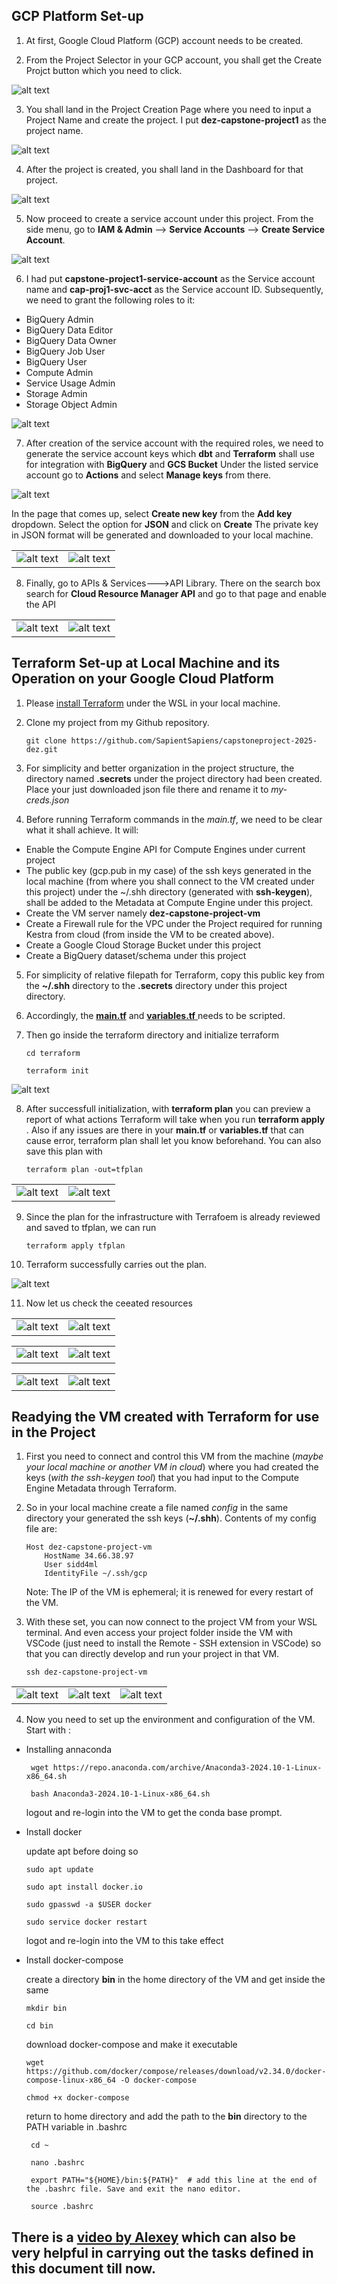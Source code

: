 ## GCP Platform Set-up ##

 1. At first, Google Cloud Platform (GCP) account needs to be created.

 2. From the Project Selector in your GCP account, you shall get the Create Projct button which you need to click.

  ![alt text](../images/setup/image.png)

 3. You shall land in the Project Creation Page where you need to input a Project Name and create the project. I put  __dez-capstone-project1__ as the project name.

  ![alt text](images/setup/image-1.png)

 4. After the project is created, you shall land in the Dashboard for that project.

  ![alt text](images/setup/image-2.png)

 5. Now proceed to create a service account under this project. From the side menu, go to __IAM & Admin__ --> __Service Accounts__ --> __Create Service Account__.

  ![alt text](images/setup/image-3.png)

 6. I had put __capstone-project1-service-account__ as the Service account name and __cap-proj1-svc-acct__ as the Service account ID. Subsequently, we need to grant the following roles to it:
 -  BigQuery Admin			
 -  BigQuery Data Editor
 -  BigQuery Data Owner
 -  BigQuery Job User
 -  BigQuery User
 -  Compute Admin
 -  Service Usage Admin
 -  Storage Admin
 -  Storage Object Admin

  ![alt text](images/setup/image-4.png)

  7. After creation of the service account with the required roles, we need to generate the service account keys which __dbt__ and __Terraform__ shall use for integration with __BigQuery__ and  __GCS Bucket__ Under the listed service account go to __Actions__ and select __Manage keys__ from there.

  ![alt text](images/setup/image-5.png)

   In the page that comes up, select __Create new key__ from the __Add key__ dropdown. Select the option for __JSON__ and click on __Create__ The private key in JSON format will be generated and downloaded to your local machine. 
    
   |                                         |                                         |
   |----------------------------------------|-----------------------------------------|
   |  ![alt text](images/setup/image-6.png)  | ![alt text](images/setup/image-7.png)   |

   
  8. Finally, go to  APIs & Services--->API Library. There on the search box search for __Cloud Resource Manager API__ and go to that page and enable the API

   |                                         |                                         |
   |---------------------------------------- | --------------------------------------- |
   |  ![alt text](images/setup/image-11.png) | ![alt text](images/setup/image-12.png)  |



## Terraform Set-up at Local Machine and its Operation on your Google Cloud Platform ##

 1. Please [install Terraform](https://developer.hashicorp.com/terraform/install?ajs_aid=268d2cbe-21f8-4c6c-9588-849c28f1444b&product_intent=terraform#linux) under the WSL in your local machine.

 2. Clone my project from my Github repository.

        git clone https://github.com/SapientSapiens/capstoneproject-2025-dez.git

 3. For simplicity and better organization in the project structure, the directory named __.secrets__ under the project directory had been created. Place your just downloaded json file there and rename it to _my-creds.json_ 

 4. Before running Terraform commands in the _main.tf_, we need to be clear what it shall achieve. It will:
  - Enable the Compute Engine API for Compute Engines under current project
  - The public key (gcp.pub in my case) of the ssh keys generated in the local machine (from where you shall connect to the VM created under this project) under the ~/.shh directory (generated with __ssh-keygen__), shall be added to the Metadata at Compute Engine under this project. 
  - Create the VM server namely __dez-capstone-project-vm__
  - Create a Firewall rule for the VPC under the Project required for running Kestra from cloud (from inside the VM to be created above).
  - Create a Google Cloud Storage Bucket under this project
  - Create a BigQuery dataset/schema under this project

 5. For simplicity of relative filepath for Terraform, copy this public key from the __~/.shh__ directory to the __.secrets__ directory under this project directory.

 6. Accordingly, the [__main.tf__](terraform/main.tf) and [__variables.tf__ ](terraform/variables.tf) needs to be scripted.

 7. Then go inside the terraform directory and initialize terraform
 
        cd terraform
        
        terraform init 
   

   ![alt text](images/setup/image-8.png)

 8. After successfull initialization, with __terraform plan__ you can preview a report of what actions Terraform will take when you run __terraform apply__ . Also if any issues are there in your __main.tf__ or __variables.tf__ that can cause error, terraform plan shall let you know beforehand. You can also save this plan with 

        terraform plan -out=tfplan
  
   |                                         |                                         |
   |-----------------------------------------|-----------------------------------------|
   | ![alt text](images/setup/image-9.png)   | ![alt text](images/setup/image-10.png)  |

 9. Since the plan for the infrastructure with Terrafoem is already reviewed and saved to tfplan, we can run

        terraform apply tfplan

 10. Terraform successfully carries out the plan.

   ![alt text](images/setup/image-13.png)

 11. Now let us check the ceeated resources
  
   |                                         |                                         |
   |-----------------------------------------|-----------------------------------------|
   | ![alt text](images/setup/image-21.png)  | ![alt text](images/setup/image-22.png)  |



   |                                         |                                         |
   |-----------------------------------------|-----------------------------------------|
   | ![alt text](images/setup/image-19.png)  | ![alt text](images/setup/image-20.png)  |



   |                                         |                                         |
   |-----------------------------------------|-----------------------------------------|
   | ![alt text](images/setup/image-18.png)  | ![alt text](images/setup/image-17.png)  |


## Readying the VM created with Terraform for use in the Project ##

 1. First you need to connect and control this VM from the machine (_maybe your local machine or another VM in cloud_) where you had created the keys (_with the ssh-keygen tool_) that you had input to the Compute Engine Metadata through Terraform.

 2. So in your local machine create a file named _config_ in the same directory your generated the ssh keys (__~/.shh__). Contents of my config file are:

        Host dez-capstone-project-vm
            HostName 34.66.38.97
            User sidd4ml
            IdentityFile ~/.ssh/gcp

    Note:  The IP of the VM is ephemeral; it is renewed for every restart of the VM.

  3. With these set, you can now connect to the project VM from your WSL terminal. And even access your project folder inside the VM with VSCode (just need to install the Remote - SSH extension in VSCode) so that you can directly develop and run your project in that VM.

         ssh dez-capstone-project-vm
        
   |                                         |                                         |                                        |
   |-----------------------------------------|-----------------------------------------|----------------------------------------|
   | ![alt text](images/setup/image-14.png)  | ![alt text](images/setup/image-15.png)  | ![alt text](images/setup/image-16.png) |

  
   4. Now you need to set up the environment and configuration of the VM. Start with :

  - Installing annaconda 

         wget https://repo.anaconda.com/archive/Anaconda3-2024.10-1-Linux-x86_64.sh

         bash Anaconda3-2024.10-1-Linux-x86_64.sh
  
     logout and re-login into the VM to get the conda base prompt.

  -  Install docker

      update apt before doing so

         sudo apt update   
       
         sudo apt install docker.io

         sudo gpasswd -a $USER docker

         sudo service docker restart


     logot and re-login into the VM to this take effect


  -  Install docker-compose

     create a directory __bin__ in the home directory of the VM and get inside the same

         mkdir bin

         cd bin

     download docker-compose and make it executable

         wget https://github.com/docker/compose/releases/download/v2.34.0/docker-compose-linux-x86_64 -O docker-compose
      
         chmod +x docker-compose

     return to home directory and add the path to the __bin__ directory to the PATH variable in .bashrc

          cd ~

          nano .bashrc

          export PATH="${HOME}/bin:${PATH}"  # add this line at the end of the .bashrc file. Save and exit the nano editor.

          source .bashrc


## There is a [video by Alexey](https://youtu.be/ae-CV2KfoN0?si=uSpBat_dUobrSR5r) which can also be very helpful in carrying out the tasks defined in this document till now. ##


  
     
   
     
